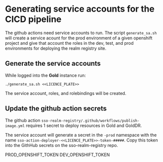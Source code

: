 # Generating service accounts for the CICD pipeline

The github actions need service accounts to run. The script `generate_sa.sh` will create a service acount for the prod environment of a given openshift project and give that account the roles in the dev, test, and prod environments for deploying the realm registry site.

## Generate the service accounts

While logged into the **Gold** instance run:

`./generate_sa.sh <<LICENCE_PLATE>>`

The service account, roles, and rolebindings will be created.

## Update the github action secrets

The github action `sso-realm-registry/.github/workflows/publish-image.yml` requires 1 secret to deploy resources in Gold and GoldDR.

The service account will generate a secret in the `-prod` namespace with the name `sso-action-deployer-<<LICENCE_PLATE>>-token-#####`. Copy this token into the GithHub secrets on the sso-realm-registry repo.

PROD_OPENSHIFT_TOKEN
DEV_OPENSHIFT_TOKEN
